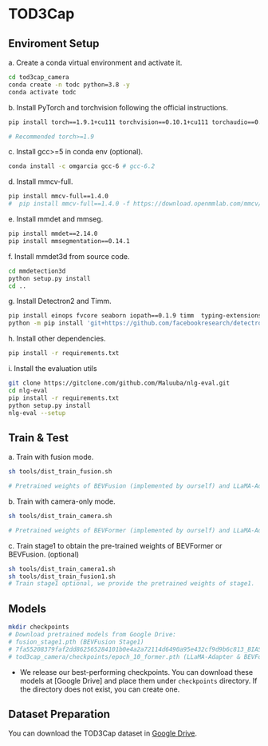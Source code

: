 # TOD3Cap

## Enviroment Setup

a. Create a conda virtual environment and activate it.
```bash
cd tod3cap_camera
conda create -n todc python=3.8 -y 
conda activate todc
```
b. Install PyTorch and torchvision following the official instructions.
```bash
pip install torch==1.9.1+cu111 torchvision==0.10.1+cu111 torchaudio==0.9.1 -f https://download.pytorch.org/whl/torch_stable.html

# Recommended torch>=1.9
```

c. Install gcc>=5 in conda env (optional).
```bash
conda install -c omgarcia gcc-6 # gcc-6.2
```

d. Install mmcv-full.
```bash
pip install mmcv-full==1.4.0
#  pip install mmcv-full==1.4.0 -f https://download.openmmlab.com/mmcv/dist/cu111/torch1.9.0/index.html
```

e. Install mmdet and mmseg.
```bash
pip install mmdet==2.14.0
pip install mmsegmentation==0.14.1
```

f. Install mmdet3d from source code.
```bash
cd mmdetection3d
python setup.py install
cd ..
```

g. Install Detectron2 and Timm.
```bash
pip install einops fvcore seaborn iopath==0.1.9 timm  typing-extensions==4.5.0 pylint ipython==8.12  matplotlib==3.5.2 numba==0.48.0 pandas==1.4.4 scikit-image==0.19.3
python -m pip install 'git+https://github.com/facebookresearch/detectron2.git'
```

h. Install other dependencies.
```bash
pip install -r requirements.txt
```

i. Install the evaluation utils
```bash
git clone https://gitclone.com/github.com/Maluuba/nlg-eval.git
cd nlg-eval
pip install -r requirements.txt
python setup.py install
nlg-eval --setup
```

## Train & Test
a. Train with fusion mode.
```bash
sh tools/dist_train_fusion.sh

# Pretrained weights of BEVFusion (implemented by ourself) and LLaMA-Adapter are required.

```
b. Train with camera-only mode.
```bash
sh tools/dist_train_camera.sh

# Pretrained weights of BEVFormer (implemented by ourself) and LLaMA-Adapter are required.
```

c. Train stage1 to obtain the pre-trained weights of BEVFormer or BEVFusion. (optional)
```bash
sh tools/dist_train_camera1.sh
sh tools/dist_train_fusion1.sh
# Train stage1 optional, we provide the pretrained weights of stage1.
```

## Models

```bash
mkdir checkpoints
# Download pretrained models from Google Drive:
# fusion_stage1.pth (BEVFusion Stage1)
# 7fa55208379faf2dd862565284101b0e4a2a72114d6490a95e432cf9d9b6c813_BIAS-7B.pth (LLaMA)
# tod3cap_camera/checkpoints/epoch_10_former.pth (LLaMA-Adapter & BEVFormer Stage1)
```

* We release our best-performing checkpoints. You can download these models at [Google Drive] and place them under `checkpoints` directory. If the directory does not exist, you can create one.

## Dataset Preparation

You can download the TOD3Cap dataset in [Google Drive](https://drive.google.com/drive/folders/1LGimA3Il-9J1eJ3FYSzASnfD2Gcls_W1).
